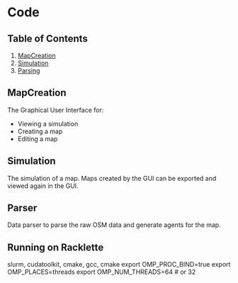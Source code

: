 # Code
## Table of Contents

1. [MapCreation](#mapcreation)
2. [Simulation](#simulation)
3. [Parsing](#parsing)

## MapCreation
The Graphical User Interface for:
- Viewing a simulation
- Creating a map
- Editing a map

## Simulation
The simulation of a map. Maps created by the GUI can be exported and viewed again in the GUI.

## Parser
Data parser to parse the raw OSM data and generate agents for the map.


## Running on Racklette
slurm, cudatoolkit, cmake, gcc, cmake
export OMP_PROC_BIND=true
export OMP_PLACES=threads
export OMP_NUM_THREADS=64 # or 32
